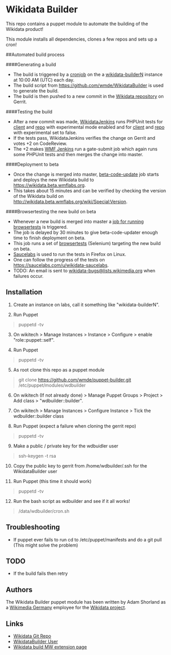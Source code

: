 Wikidata Builder
=========

This repo contains a puppet module to automate the building of the Wikidata product!

This module installs all dependencies, clones a few repos and sets up a cron!

##Automated build process

####Generating a build

* The build is triggered by a [cronjob](https://github.com/addshore/puppet/blob/master/files/wikidatabuilder/cron.sh) on the a [wikidata-builderN](https://wikitech.wikimedia.org/wiki/Nova_Resource:Wikidata-build) instance at 10:00 AM (UTC) each day.
* The build script from https://github.com/wmde/WikidataBuilder is used to generate the build.
* The build is then pushed to a new commit in the [Wikidata repository](https://gerrit.wikimedia.org/r/#/admin/projects/mediawiki/extensions/Wikidata) on Gerrit.

####Testing the build

* After a new commit was made, [WikidataJenkins](http://wikidata-jenkins.wmflabs.org/ci/) runs PHPUnit tests for [client](http://wikidata-jenkins.wmflabs.org/ci/job/wikidata-build-client-tests/) and [repo](http://wikidata-jenkins.wmflabs.org/ci/job/wikidata-build-repo-tests/) with experimental mode enabled and for [client](http://wikidata-jenkins.wmflabs.org/ci/job/wikidata-build-client-tests-nonexperimental/) and [repo](http://wikidata-jenkins.wmflabs.org/ci/job/wikidata-build-repo-tests-nonexperimental/) with experimental set to false.
* If the tests pass, WikidataJenkins verifies the change on Gerrit and votes +2 on CodeReview.
* The +2 makes [WMF Jenkins](https://integration.wikimedia.org/zuul/) run a gate-submit job which again runs some PHPUnit tests and then merges the change into master.

####Deployment to beta

* Once the change is merged into master, [beta-code-update](http://integration.wikimedia.org/ci/job/beta-code-update) job starts and deploys the new Wikidata build to https://wikidata.beta.wmflabs.org.
* This takes about 15 minutes and can be verified by checking the version of the Wikidata build on http://wikidata.beta.wmflabs.org/wiki/Special:Version.

####Browsertesting the new build on beta

* Whenever a new build is merged into master a [job for running browsertests](https://wikidata-jenkins.wmflabs.org/ci/job/wikidata-browsertests-sauce/) is triggered.
* The job is delayed by 30 minutes to give beta-code-updater enough time to finish deployment on beta.
* This job runs a set of [browsertests](https://git.wikimedia.org/tree/mediawiki%2Fextensions%2FWikibase/c4062fdfe5c4349411092a8baf4486454b0a5d59/tests%2Fbrowser) (Selenium) targeting the new build on beta.
* [Saucelabs](https://saucelabs.com/) is used to run the tests in Firefox on Linux.
* One can follow the progress of the tests on https://saucelabs.com/u/wikidata-saucelabs.
* TODO: An email is sent to wikidata-bugs@lists.wikimedia.org when failures occur.

Installation
-----------

1. Create an instance on labs, call it something like "wikidata-builderN".

2. Run Puppet
> puppetd -tv

3. On wikitech > Manage Instances > Instance > Configure > enable "role::puppet::self".

4. Run Puppet
> puppetd -tv

5. As root clone this repo as a puppet module
> git clone https://github.com/wmde/puppet-builder.git /etc/puppet/modules/wdbuilder

6. On wikitech (If not already done) > Manage Puppet Groups > Project > Add class > "wdbuilder::builder".

7. On wikitech > Manage Instances > Configure Instance > Tick the wdbuilder::builder class

8. Run Puppet (expect a failure when cloning the gerrit repo)
> puppetd -tv

9. Make a public / private key for the wdbuidler user
> ssh-keygen -t rsa

10. Copy the public key to gerrit from /home/wdbuilder/.ssh for the WikidataBuilder user

11. Run Puppet (this time it should work)
> puppetd -tv

12. Run the bash script as wdbuilder and see if it all works!
> /data/wdbuilder/cron.sh

Troubleshooting
-----------

* If puppet ever fails to run cd to /etc/puppet/manifests and do a git pull (This might solve the problem)

TODO
-----------

* If the build fails then retry

## Authors

The Wikidata Builder puppet module has been written by Adam Shorland as a [Wikimedia Germany](https://wikimedia.de) employee for the
[Wikidata project](https://wikidata.org/).

## Links

* [Wikidata Git Repo](http://git.wikimedia.org/summary/mediawiki%2Fextensions%2FWikidata)
* [WikidataBuilder User](http://git.wikimedia.org/search/?s=WikidataBuilder&r=mediawiki/extensions/Wikidata&st=AUTHOR&h=refs/heads/master)
* [Wikidata build MW extension page](https://www.mediawiki.org/wiki/Extension:Wikidata_build)
